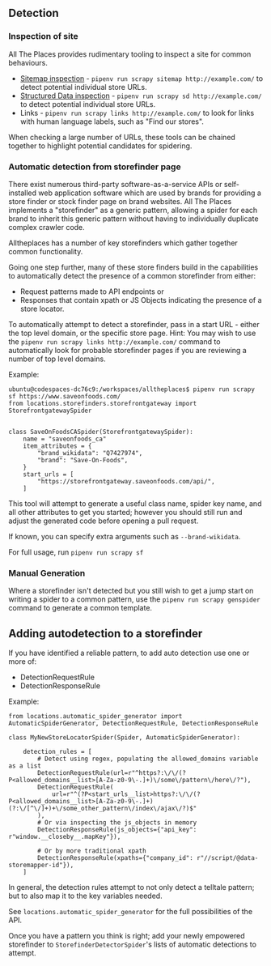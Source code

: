 ## Detection

### Inspection of site

All The Places provides rudimentary tooling to inspect a site for common behaviours.

* [Sitemap inspection](SITEMAP.md) - `pipenv run scrapy sitemap http://example.com/` to detect potential individual store URLs.
* [Structured Data inspection](STRUCTURED_DATA.md) - `pipenv run scrapy sd http://example.com/` to detect potential individual store URLs.
* Links - `pipenv run scrapy links http://example.com/` to look for links with human language labels, such as "Find our stores".

When checking a large number of URLs, these tools can be chained together to highlight potential candidates for spidering.

### Automatic detection from storefinder page

There exist numerous third-party software-as-a-service APIs or self-installed web application software which are used by brands for providing a store finder or stock finder page on brand websites. All The Places implements a "storefinder" as a generic pattern, allowing a spider for each brand to inherit this generic pattern without having to individually duplicate complex crawler code.

Alltheplaces has a number of key storefinders which gather together common functionality.

Going one step further, many of these store finders build in the capabilities to automatically detect the
presence of a common storefinder from either:

- Request patterns made to API endpoints or
- Responses that contain xpath or JS Objects indicating the presence of a store locator.

To automatically attempt to detect a storefinder, pass in a start URL - either the top level domain, or
the specific store page.
Hint: You may wish to use the `pipenv run scrapy links http://example.com/` command to automatically look for
probable storefinder pages if you are reviewing a number of top level domains.

Example:
```
ubuntu@codespaces-dc76c9:/workspaces/alltheplaces$ pipenv run scrapy sf https://www.saveonfoods.com/
from locations.storefinders.storefrontgateway import StorefrontgatewaySpider


class SaveOnFoodsCASpider(StorefrontgatewaySpider):
    name = "saveonfoods_ca"
    item_attributes = {
        "brand_wikidata": "Q7427974",
        "brand": "Save-On-Foods",
    }
    start_urls = [
        "https://storefrontgateway.saveonfoods.com/api/",
    ]
```

This tool will attempt to generate a useful class name, spider key name, and
all other attributes to get you started; however you should still run and adjust the generated code
before opening a pull request.

If known, you can specify extra arguments such as `--brand-wikidata`.

For full usage, run `pipenv run scrapy sf`

### Manual Generation

Where a storefinder isn't detected but you still wish to get a jump start on writing a spider to a common pattern,
use the `pipenv run scrapy genspider` command to generate a common template.


## Adding autodetection to a storefinder

If you have identified a reliable pattern, to add auto detection use one or more of:

- DetectionRequestRule
- DetectionResponseRule

Example:
```
from locations.automatic_spider_generator import AutomaticSpiderGenerator, DetectionRequestRule, DetectionResponseRule

class MyNewStoreLocatorSpider(Spider, AutomaticSpiderGenerator):

    detection_rules = [
        # Detect using regex, populating the allowed_domains variable as a list
        DetectionRequestRule(url=r"^https?:\/\/(?P<allowed_domains__list>[A-Za-z0-9\-.]+)\/some\/pattern\/here\/?"),
        DetectionRequestRule(
            url=r"^(?P<start_urls__list>https?:\/\/(?P<allowed_domains__list>[A-Za-z0-9\-.]+)(?:\/[^\/]+)+\/some_other_pattern\/index\/ajax\/?)$"
        ),
        # Or via inspecting the js_objects in memory
        DetectionResponseRule(js_objects={"api_key": r"window.__closeby__.mapKey"}),

        # Or by more traditional xpath
        DetectionResponseRule(xpaths={"company_id": r"//script/@data-storemapper-id"}),
    ]
```

In general, the detection rules attempt to not only detect a telltale pattern; but to also map it to the key variables needed.

See `locations.automatic_spider_generator` for the full possibilities of the API.

Once you have a pattern you think is right; add your newly empowered storefinder to `StorefinderDetectorSpider`'s lists of
automatic detections to attempt.
